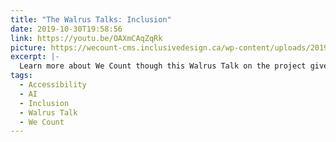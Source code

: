 ```yaml
---
title: "The Walrus Talks: Inclusion"
date: 2019-10-30T19:58:56
link: https://youtu.be/OAXmCAqZqRk
picture: https://wecount-cms.inclusivedesign.ca/wp-content/uploads/2019/10/walrus_talks.png
excerpt: |-
  Learn more about We Count though this Walrus Talk on the project given by Jutta Treviranus.
tags:
  - Accessibility
  - AI
  - Inclusion
  - Walrus Talk
  - We Count
---
```


